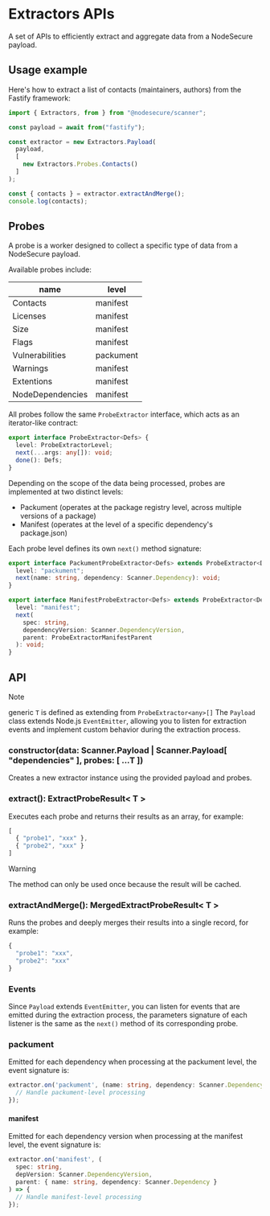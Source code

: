 # Extractors APIs

A set of APIs to efficiently extract and aggregate data from a NodeSecure payload.

## Usage example

Here's how to extract a list of contacts (maintainers, authors) from the Fastify framework:

```ts
import { Extractors, from } from "@nodesecure/scanner";

const payload = await from("fastify");

const extractor = new Extractors.Payload(
  payload,
  [
    new Extractors.Probes.Contacts()
  ]
);

const { contacts } = extractor.extractAndMerge();
console.log(contacts);
```

## Probes

A probe is a worker designed to collect a specific type of data from a NodeSecure payload.

Available probes include:


| name | level |
| --- | --- |
| Contacts | manifest |
| Licenses | manifest |
| Size | manifest |
| Flags | manifest |
| Vulnerabilities | packument |
| Warnings | manifest |
| Extentions | manifest |
| NodeDependencies | manifest |

All probes follow the same `ProbeExtractor` interface, which acts as an iterator-like contract:

```ts
export interface ProbeExtractor<Defs> {
  level: ProbeExtractorLevel;
  next(...args: any[]): void;
  done(): Defs;
}
```

Depending on the scope of the data being processed, probes are implemented at two distinct levels:

- Packument (operates at the package registry level, across multiple versions of a package)
- Manifest (operates at the level of a specific dependency's package.json)

Each probe level defines its own `next()` method signature:

```ts
export interface PackumentProbeExtractor<Defs> extends ProbeExtractor<Defs> {
  level: "packument";
  next(name: string, dependency: Scanner.Dependency): void;
}

export interface ManifestProbeExtractor<Defs> extends ProbeExtractor<Defs> {
  level: "manifest";
  next(
    spec: string,
    dependencyVersion: Scanner.DependencyVersion,
    parent: ProbeExtractorManifestParent
  ): void;
}
```

## API

> [!NOTE]
> generic `T` is defined as extending from `ProbeExtractor<any>[]`
The `Payload` class extends Node.js `EventEmitter`, allowing you to listen for extraction events and implement custom behavior during the extraction process.

### constructor(data: Scanner.Payload | Scanner.Payload[ "dependencies" ], probes: [ ...T ])

Creates a new extractor instance using the provided payload and probes.

### extract(): ExtractProbeResult< T >

Executes each probe and returns their results as an array, for example:

```js
[
  { "probe1", "xxx" },
  { "probe2", "xxx" }
]
```

> [!WARNING]
> The method can only be used once because the result will be cached.

### extractAndMerge(): MergedExtractProbeResult< T >

Runs the probes and deeply merges their results into a single record, for example:

```js
{
  "probe1": "xxx",
  "probe2": "xxx"
}
```

### Events

Since `Payload` extends `EventEmitter`, you can listen for events that are emitted during the extraction process, the parameters signature of each listener is the same as the `next()` method of its corresponding probe.


### packument

Emitted for each dependency when processing at the packument level, the event signature is:

```ts
extractor.on('packument', (name: string, dependency: Scanner.Dependency) => {
  // Handle packument-level processing
});
```

#### manifest

Emitted for each dependency version when processing at the manifest level, the event signature is:

```ts
extractor.on('manifest', (
  spec: string, 
  depVersion: Scanner.DependencyVersion, 
  parent: { name: string, dependency: Scanner.Dependency }
) => {
  // Handle manifest-level processing
});
```
